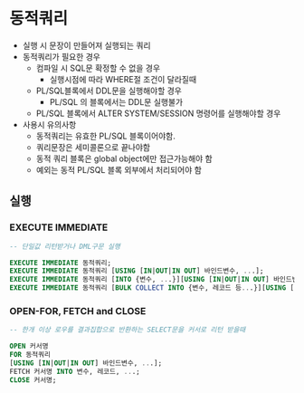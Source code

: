 # 동적쿼리

- 실행 시 문장이 만들어져 실행되는 쿼리
- 동적쿼리가 필요한 경우
    - 컴파일 시 SQL문 확정할 수 없을 경우
        - 실행시점에 따라 WHERE절 조건이 달라질때
    - PL/SQL블록에서 DDL문을 실행해야할 경우
        - PL/SQL 의 블록에서는 DDL문 실행불가
    - PL/SQL 블록에서 ALTER SYSTEM/SESSION 명령어를 실행해야할 경우
- 사용시 유의사항
    - 동적쿼리는 유효한 PL/SQL 블록이어야함.
    - 쿼리문장은 세미콜론으로 끝나야함
    - 동적 쿼리 블록은 global object에만 접근가능해야 함
    - 예외는 동적 PL/SQL 블록 외부에서 처리되어야 함

## 실행

### EXECUTE IMMEDIATE

```sql
-- 단일값 리턴받거나 DML구문 실행

EXECUTE IMMEDIATE 동적쿼리;
EXECUTE IMMEDIATE 동적쿼리 [USING [IN|OUT|IN OUT] 바인드변수, ...]; 
EXECUTE IMMEDIATE 동적쿼리 [INTO {변수, ...}][USING [IN|OUT|IN OUT] 바인드변수, ...]; -- 단일행 반환
EXECUTE IMMEDIATE 동적쿼리 [BULK COLLECT INTO {변수, 레코드 등...}][USING [IN|OUT|IN OUT] 바인드변수, ...]; -- 여러행 반환할 경우
```

### OPEN-FOR, FETCH and CLOSE

```sql
-- 한개 이상 로우를 결과집합으로 반환하는 SELECT문을 커서로 리턴 받을때 

OPEN 커서명 
FOR 동적쿼리
[USING [IN|OUT|IN OUT] 바인드변수, ...];
FETCH 커서명 INTO 변수, 레코드, ...;
CLOSE 커서명;
```
